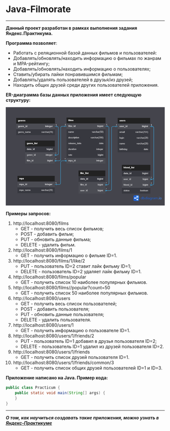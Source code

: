 # Java-Filmorate
---
**Данный проект разработан в рамках выполнения задания Яндекс.Практикума.**

**Программа позволяет**:
* Работать с реляционной базой данных фильмов и пользователей:
* Добавлять/обновлять/находить информацию о фильмах по жанрам и MPA-рейтингу; 
* Добавлять/обновлять/находить информацию о пользователях;
* Ставить/убирать лайки понравившимся фильмам;
* Добавлять/удалять пользователей в друзья/из друзей;
* Находить общих друзей среди других пользователей приложения.

**ER-диаграмма базы данных приложения имеет следующую структуру:**

![Filmorate Database](https://github.com/Truel0ve/java-filmorate/blob/add-database/Filmorate%20Database.png)

**Примеры запросов:**

1. http://localhost:8080/films
   * GET - получить весь список фильмов;
   * POST - добавить фильм;
   * PUT - обновить данные фильма;
   * DELETE - удалить фильм.
2. http://localhost:8080/films/1
   * GET - получить информацию о фильме ID=1.
3. http://localhost:8080/films/1/like/2
   * PUT - пользователь ID=2 ставит лайк фильму ID=1;
   * DELETE - пользователь ID=2 удаляет лайк фильму ID=1.
4. http://localhost:8080/films/popular
   * GET - получить список 10 наиболее популярных фильмов.
5. http://localhost:8080/films//popular?count=50
    * GET - получить список 50 наиболее популярных фильмов.
6. http://localhost:8080/users
    * GET - получить весь список пользователей;
    * POST - добавить пользователя;
    * PUT - обновить данные пользователя;
    * DELETE - удалить пользователя.
7. http://localhost:8080/users/1
    * GET - получить информацию о пользователе ID=1.
8. http://localhost:8080/users/1/friends/2
    * PUT - пользователь ID=1 добавил в друзья пользователя ID=2;
    * DELETE - пользователь ID=1 удалил из друзей пользователя ID=2.
9. http://localhost:8080/users/1/friends
    * GET - получить список друзей пользователя ID=1.
10. http://localhost:8080/users/1/friends/common/3
    * GET - получить список общих друзей пользователей ID=1 и ID=3.

**Приложение написано на Java. Пример кода:**

```java
public class Practicum {
    public static void main(String[] args) {
    }
}
```
---
**_О том, как научиться создавать такие приложения, можно узнать в [Яндекс-Практикуме](https://practicum.yandex.ru/java-developer/ "Тут учат Java!")_**
